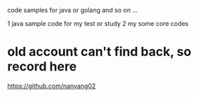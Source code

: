 code samples for java or golang and so on ...

1 java sample code for my test or study
2 my some core codes 

# old account can't find back, so record here
https://github.com/nanyang02
